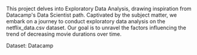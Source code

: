 This project delves into Exploratory Data Analysis, drawing inspiration from Datacamp's Data Scientist path. 
Captivated by the subject matter, we embark on a journey to conduct exploratory data analysis on the netflix_data.csv dataset. 
Our goal is to unravel the factors influencing the trend of decreasing movie durations over time.

Dataset: Datacamp
